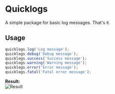 # Quicklogs
A simple package for basic log messages. That's it.  
  
## Usage
``` javascript
quicklogs.log('Log message');
quicklogs.debug('Debug message');
quicklogs.success('Success message');
quicklogs.warning('Warning message');
quicklogs.error('Error message');
quicklogs.fatal('Fatal error message');
```
  
**Result:**  
![Result](https://i.imgur.com/rjx6hsa.png "Result")  
